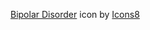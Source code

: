 <a target="_blank" href="https://icons8.com/icon/97392/bipolar-disorder">Bipolar Disorder</a> icon by <a target="_blank" href="https://icons8.com">Icons8</a>
